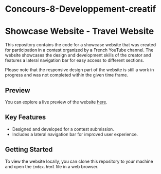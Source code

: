 # Concours-8-Developpement-creatif
# Showcase Website - Travel Website

This repository contains the code for a showcase website that was created for participation in a contest organized by a French YouTube channel. The website showcases the design and development skills of the creator and features a lateral navigation bar for easy access to different sections.

Please note that the responsive design part of the website is still a work in progress and was not completed within the given time frame.

## Preview

You can explore a live preview of the website [here](https://devnacer.github.io/Concours-8-Developpement-creatif/).

## Key Features

- Designed and developed for a contest submission.
- Includes a lateral navigation bar for improved user experience.

## Getting Started

To view the website locally, you can clone this repository to your machine and open the `index.html` file in a web browser.
